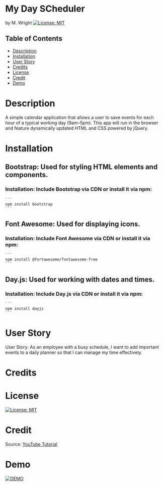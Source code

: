 # My Day SCheduler 
by M. Wright [![License: MIT](https://img.shields.io/badge/License-MIT-yellow.svg)](https://opensource.org/licenses/MIT)

## Table of Contents 
- [Description](#description)
- [Installation](#installation)
- [User Story](#user-story)
- [Credits](#credits)
- [License](#license)
- [Credit](#credit)
- [Demo](#demo)

# Description
A simple calendar application that allows a user to save events for each hour of a typical working day (9am–5pm). This app will run in the browser and feature dynamically updated HTML and CSS powered by jQuery. 

# Installation
 ## Bootstrap: Used for styling HTML elements and components.
  ### Installation: Include Bootstrap via CDN or install it via npm:
    ```
    npm install bootstrap
    ```

 ## Font Awesome: Used for displaying icons.
  ### Installation: Include Font Awesome via CDN or install it via npm:
    ```
    npm install @fortawesome/fontawesome-free
    ```

 ## Day.js: Used for working with dates and times.
   ### Installation: Include Day.js via CDN or install it via npm:
    ```
    npm install dayjs
    ```

# User Story
User Story: As an employee with a busy schedule, I want to add important events to a daily planner so that I can manage my time effectively. 

# Credits

# License
[![License: MIT](https://img.shields.io/badge/License-MIT-yellow.svg)](https://opensource.org/licenses/MIT)

# Credit
Source: [YouTube Tutorial](https://www.youtube.com/watch?v=xAyCPllpTIs)

# Demo
[![DEMO](./Assets/demo/05-third-party-apis-demo.gif)](./Assets/demo/05-third-party-apis-demo.gif)
